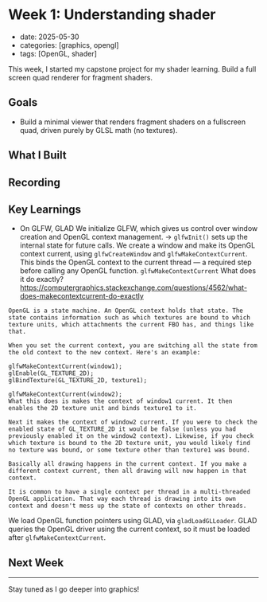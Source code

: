 # Week 1: Understanding shader

* date: 2025-05-30
* categories: \[graphics, opengl]
* tags: \[OpenGL, shader]

This week, I started my capstone project for my shader learning. Build a full screen quad renderer for fragment shaders. 

## Goals

* Build a minimal viewer that renders fragment shaders on a fullscreen quad, driven purely by GLSL math (no textures).


## What I Built


## Recording


## Key Learnings

- On GLFW, GLAD
We initialize GLFW, which gives us control over window creation and OpenGL context management.
→ `glfwInit()` sets up the internal state for future calls.
We create a window and make its OpenGL context current, using `glfwCreateWindow` and `glfwMakeContextCurrent`.
This binds the OpenGL context to the current thread — a required step before calling any OpenGL function.
`glfwMakeContextCurrent` What does it do exactly?
https://computergraphics.stackexchange.com/questions/4562/what-does-makecontextcurrent-do-exactly
```
OpenGL is a state machine. An OpenGL context holds that state. The state contains information such as which textures are bound to which texture units, which attachments the current FBO has, and things like that.

When you set the current context, you are switching all the state from the old context to the new context. Here's an example:

glfwMakeContextCurrent(window1);
glEnable(GL_TEXTURE_2D);
glBindTexture(GL_TEXTURE_2D, texture1);

glfwMakeContextCurrent(window2);
What this does is makes the context of window1 current. It then enables the 2D texture unit and binds texture1 to it.

Next it makes the context of window2 current. If you were to check the enabled state of GL_TEXTURE_2D it would be false (unless you had previously enabled it on the window2 context). Likewise, if you check which texture is bound to the 2D texture unit, you would likely find no texture was bound, or some texture other than texture1 was bound.

Basically all drawing happens in the current context. If you make a different context current, then all drawing will now happen in that context.

It is common to have a single context per thread in a multi-threaded OpenGL application. That way each thread is drawing into its own context and doesn't mess up the state of contexts on other threads.
```

We load OpenGL function pointers using GLAD, via `gladLoadGLLoader`.
GLAD queries the OpenGL driver using the current context, so it must be loaded after `glfwMakeContextCurrent`.

## Next Week

---

Stay tuned as I go deeper into graphics!
